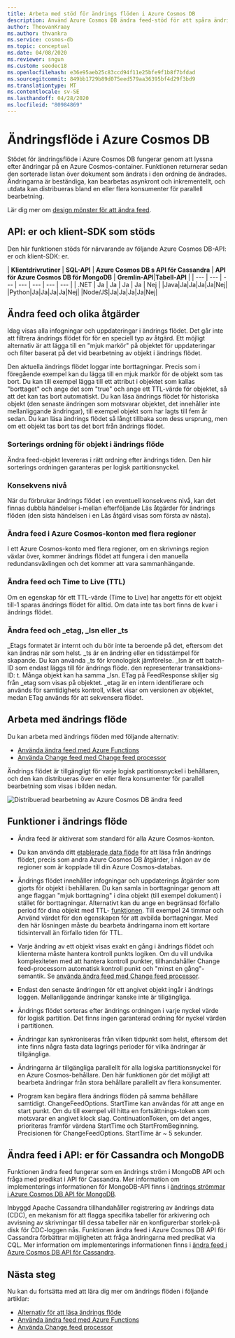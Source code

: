 ```yaml
---
title: Arbeta med stöd för ändrings flöden i Azure Cosmos DB
description: Använd Azure Cosmos DB ändra feed-stöd för att spåra ändringar i dokument, händelsebaserade bearbetningar som utlösare och hålla cacheminnen och analys system uppdaterade
author: TheovanKraay
ms.author: thvankra
ms.service: cosmos-db
ms.topic: conceptual
ms.date: 04/08/2020
ms.reviewer: sngun
ms.custom: seodec18
ms.openlocfilehash: e36e95aeb25c83ccd94f11e25bfe9f1b8f7bfdad
ms.sourcegitcommit: 849bb1729b89d075eed579aa36395bf4d29f3bd9
ms.translationtype: MT
ms.contentlocale: sv-SE
ms.lasthandoff: 04/28/2020
ms.locfileid: "80984869"
---
```

# <a name="change-feed-in-azure-cosmos-db"></a>Ändringsflöde i Azure Cosmos DB

Stödet för ändringsflöde i Azure Cosmos DB fungerar genom att lyssna efter ändringar på en Azure Cosmos-container. Funktionen returnerar sedan den sorterade listan över dokument som ändrats i den ordning de ändrades. Ändringarna är beständiga, kan bearbetas asynkront och inkrementellt, och utdata kan distribueras bland en eller flera konsumenter för parallell bearbetning.

Lär dig mer om [design mönster för att ändra feed](change-feed-design-patterns.md).

## <a name="supported-apis-and-client-sdks"></a>API: er och klient-SDK som stöds

Den här funktionen stöds för närvarande av följande Azure Cosmos DB-API: er och klient-SDK: er.

| **Klientdrivrutiner** | **SQL-API** | **Azure Cosmos DB s API för Cassandra** | **API för Azure Cosmos DB för MongoDB** | **Gremlin-API**|**Tabell-API** |
| --- | --- | --- | --- | --- | --- | --- |
| .NET | Ja | Ja | Ja | Ja | Nej |
|Java|Ja|Ja|Ja|Ja|Nej|
|Python|Ja|Ja|Ja|Ja|Nej|
|Node/JS|Ja|Ja|Ja|Ja|Nej|

## <a name="change-feed-and-different-operations"></a>Ändra feed och olika åtgärder

Idag visas alla infogningar och uppdateringar i ändrings flödet. Det går inte att filtrera ändrings flödet för för en speciell typ av åtgärd. Ett möjligt alternativ är att lägga till en "mjuk markör" på objektet för uppdateringar och filter baserat på det vid bearbetning av objekt i ändrings flödet.

Den aktuella ändrings flödet loggar inte borttagningar. Precis som i föregående exempel kan du lägga till en mjuk markör för de objekt som tas bort. Du kan till exempel lägga till ett attribut i objektet som kallas "borttaget" och ange det som "true" och ange ett TTL-värde för objektet, så att det kan tas bort automatiskt. Du kan läsa ändrings flödet för historiska objekt (den senaste ändringen som motsvarar objektet, det innehåller inte mellanliggande ändringar), till exempel objekt som har lagts till fem år sedan. Du kan läsa ändrings flödet så långt tillbaka som dess ursprung, men om ett objekt tas bort tas det bort från ändrings flödet.

### <a name="sort-order-of-items-in-change-feed"></a>Sorterings ordning för objekt i ändrings flöde

Ändra feed-objekt levereras i rätt ordning efter ändrings tiden. Den här sorterings ordningen garanteras per logisk partitionsnyckel.

### <a name="consistency-level"></a>Konsekvens nivå

När du förbrukar ändrings flödet i en eventuell konsekvens nivå, kan det finnas dubbla händelser i-mellan efterföljande Läs åtgärder för ändrings flöden (den sista händelsen i en Läs åtgärd visas som första av nästa).

### <a name="change-feed-in-multi-region-azure-cosmos-accounts"></a>Ändra feed i Azure Cosmos-konton med flera regioner

I ett Azure Cosmos-konto med flera regioner, om en skrivnings region växlar över, kommer ändrings flödet att fungera i den manuella redundansväxlingen och det kommer att vara sammanhängande.

### <a name="change-feed-and-time-to-live-ttl"></a>Ändra feed och Time to Live (TTL)

Om en egenskap för ett TTL-värde (Time to Live) har angetts för ett objekt till-1 sparas ändrings flödet för alltid. Om data inte tas bort finns de kvar i ändrings flödet.  

### <a name="change-feed-and-_etag-_lsn-or-_ts"></a>Ändra feed och _etag, _lsn eller _ts

_Etags formatet är internt och du bör inte ta beroende på det, eftersom det kan ändras när som helst. _ts är en ändring eller en tidsstämpel för skapande. Du kan använda _ts för kronologisk jämförelse. _lsn är ett batch-ID som endast läggs till för ändrings flöde. den representerar transaktions-ID: t. Många objekt kan ha samma _lsn. ETag på FeedResponse skiljer sig från _etag som visas på objektet. _etag är en intern identifierare och används för samtidighets kontroll, vilket visar om versionen av objektet, medan ETag används för att sekvensera flödet.

## <a name="working-with-change-feed"></a>Arbeta med ändrings flöde

Du kan arbeta med ändrings flöden med följande alternativ:

* [Använda ändra feed med Azure Functions](change-feed-functions.md)
* [Använda Change feed med Change feed processor](change-feed-processor.md) 

Ändrings flödet är tillgängligt för varje logisk partitionsnyckel i behållaren, och den kan distribueras över en eller flera konsumenter för parallell bearbetning som visas i bilden nedan.

![Distribuerad bearbetning av Azure Cosmos DB ändra feed](./media/change-feed/changefeedvisual.png)

## <a name="features-of-change-feed"></a>Funktioner i ändrings flöde

* Ändra feed är aktiverat som standard för alla Azure Cosmos-konton.

* Du kan använda ditt [etablerade data flöde](request-units.md) för att läsa från ändrings flödet, precis som andra Azure Cosmos DB åtgärder, i någon av de regioner som är kopplade till din Azure Cosmos-databas.

* Ändrings flödet innehåller infogningar och uppdaterings åtgärder som gjorts för objekt i behållaren. Du kan samla in borttagningar genom att ange flaggan "mjuk borttagning" i dina objekt (till exempel dokument) i stället för borttagningar. Alternativt kan du ange en begränsad förfallo period för dina objekt med TTL- [funktionen](time-to-live.md). Till exempel 24 timmar och Använd värdet för den egenskapen för att avbilda borttagningar. Med den här lösningen måste du bearbeta ändringarna inom ett kortare tidsintervall än förfallo tiden för TTL.

* Varje ändring av ett objekt visas exakt en gång i ändrings flödet och klienterna måste hantera kontroll punkts logiken. Om du vill undvika komplexiteten med att hantera kontroll punkter, tillhandahåller Change feed-processorn automatisk kontroll punkt och "minst en gång"-semantik. Se [använda ändra feed med Change feed processor](change-feed-processor.md).

* Endast den senaste ändringen för ett angivet objekt ingår i ändrings loggen. Mellanliggande ändringar kanske inte är tillgängliga.

* Ändrings flödet sorteras efter ändrings ordningen i varje nyckel värde för logisk partition. Det finns ingen garanterad ordning för nyckel värden i partitionen.

* Ändringar kan synkroniseras från vilken tidpunkt som helst, eftersom det inte finns några fasta data lagrings perioder för vilka ändringar är tillgängliga.

* Ändringarna är tillgängliga parallellt för alla logiska partitionsnyckel för en Azure Cosmos-behållare. Den här funktionen gör det möjligt att bearbeta ändringar från stora behållare parallellt av flera konsumenter.

* Program kan begära flera ändrings flöden på samma behållare samtidigt. ChangeFeedOptions. StartTime kan användas för att ange en start punkt. Om du till exempel vill hitta en fortsättnings-token som motsvarar en angivet klock slag. ContinuationToken, om det anges, prioriteras framför värdena StartTime och StartFromBeginning. Precisionen för ChangeFeedOptions. StartTime är ~ 5 sekunder.

## <a name="change-feed-in-apis-for-cassandra-and-mongodb"></a>Ändra feed i API: er för Cassandra och MongoDB

Funktionen ändra feed fungerar som en ändrings ström i MongoDB API och fråga med predikat i API för Cassandra. Mer information om implementerings informationen för MongoDB-API finns i [ändrings strömmar i Azure Cosmos DB API för MongoDB](mongodb-change-streams.md).

Inbyggd Apache Cassandra tillhandahåller registrering av ändrings data (CDC), en mekanism för att flagga specifika tabeller för arkivering och avvisning av skrivningar till dessa tabeller när en konfigurerbar storlek-på disk för CDC-loggen nås. Funktionen ändra feed i Azure Cosmos DB API för Cassandra förbättrar möjligheten att fråga ändringarna med predikat via CQL. Mer information om implementerings informationen finns i [ändra feed i Azure Cosmos DB API för Cassandra](cassandra-change-feed.md).

## <a name="next-steps"></a>Nästa steg

Nu kan du fortsätta med att lära dig mer om ändrings flöden i följande artiklar:

* [Alternativ för att läsa ändrings flöde](read-change-feed.md)
* [Använda ändra feed med Azure Functions](change-feed-functions.md)
* [Använda Change feed processor](change-feed-processor.md)
